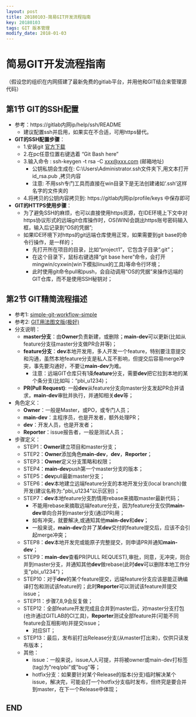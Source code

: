 ```yaml
---
layout: post
title: 20180103-简易GIT开发流程指南
key: 20180103
tags: GIT 版本管理
modify_date: 2018-01-03
---
```


# 简易GIT开发流程指南
（假设您的组织在内网搭建了最新免费的gitlab平台，并用他和GIT结合来管理源代码）

## 第1节 GIT的SSH配置
  * 参考：https://gitlab内网ip/help/ssh/README
    * 建议配置ssh并启用，如果实在不合适，可用https替代。
  * **GIT的SSH配置步骤**：
    * 1.安装git [官方下载](https://git-scm.com/downloads)
    * 2.在pc任意位置右键选着 “Git Bash here”
    * 3.输入命令 : ssh-keygen -t rsa -C xxx@xxx.com (邮箱地址) 
       * 公钥私钥会生成在: C:\Users\Administrator\.ssh文件夹下,用文本打开id_rsa.pub ,拷贝内容
       * 注意: 不用ssh专门工具而直接在win目录下是无法创建诸如‘.ssh’这样名字的文件夹的
    * 4.将拷贝的公钥内容拷贝到: https://gitlab内网ip/profile/keys 中保存即可
  * **GIT的HTTPS使用步骤**：
    * 为了避免SSH的麻烦，也可以直接使用https资源，在IDE环境上下文中对https协议形式的远端git仓库操作时，OS(WIN)会跳出https账号密码输入框，输入后记录到“OS的凭据”;
    * 如果IDE环境下对https的git远端仓库使用正常，如果需要到git base的命令行操作，是一样的；
        * 先打开所在项目的目录，比如“project1”，它包含子目录“.git”；
        * 在这个目录下，鼠标右键选择“git base here”命令，会打开mingwin/cyxwin(win下模拟linux的工具)等命令行环境；
        * 此时使用git命令pull和push，会自动调用“OS的凭据”来操作远端的GIT仓库，而不是使用SSH秘钥对；

## 第2节 GIT精简流程描述
  * 参考1: [simple-git-workflow-simple](https://www.atlassian.com/blog/archives/simple-git-workflow-simple)
  * 参考2: [GIT用法图文版(极好)](https://www.zybuluo.com/zhanggang807/note/83152)
  * 分支说明：
     * **master分支**：由**Owner**负责新建，或删除；**main-dev**可以更新(比如从feature分支往master分支做PR合并等)；
     * **feature分支**：**dev**本地开发用，多人开发一个feature，特别要注意提交和沟通，虽然本地feature分支是私人互不影响，但提交后容易merge冲突，事先要沟通好，不要让**main-dev**为难。
         * 注意：远端GIT仓库只有1条**feature**分支，需要**dev**把它拉到本地的某个条分支(比如叫：“pbi_u1234)；
     * **PR(Pull Request)**: 一般**dev**从feature分支向master分支发起PR合并请求，**main-dev**审批并执行，并通知相关**dev**等；
  * 角色定义：
     * **Owner**：一般是Master，或PO，或专门人员；
     * **main-dev**：主程序员，也是开发者，额外处理PR；
     * **dev**：开发人员，也是开发者；
     * **Reporter**：issue报告者，一般是测试人员；
  * 步骤定义：
     * STEP1：**Owner**建立项目和master分支；
     * STEP2：**Owner**添加角色**main-dev**，**dev**，**Reporter**；
     * STEP3：**Owner**定义分支策略和权限；
     * STEP4：**main-dev**push第一个master分支的版本；
     * STEP5：**dev**pull最新master分支；
     * STEP6：**dev**本地建立远端feature分支的本地开发分支(local branch)做开发(建议名称为:"pbi_u1234"以示区别)；
     * STEP7：**dev**本地feature分支酌情用rebase来摘取master最新代码；
          * 不能用rebase来摘取远端feature分支，因为feature分支仅供**main-dev**单向合并到master分支(通过PR)用；
          * 如有冲突，就要解决,或通知其他**main-dev**和**dev**；
          * 一般来说，**main-dev**合并了某**dev**交付的feature提交后，应该不会引起merge冲突；
     * STEP8：**dev**本地开发完或能原子完整提交，则申请PR并通知**main-dev**；
     * STEP9：**main-dev**查看PR(PULL REQUEST),审批，同意，无冲突，则合并到master分支，并通知其他**dev**做rebase(此时**dev**可以删除本地工作分支"pbi_u1234")；
     * STEP10：对于**dev**的某个feature提交，远端feature分支应该是能正确编译打包和测试该feature的；此时**Reporter**可以测试该feature并提交issue；
     * STEP11：步骤7,8,9会反复做；
     * STEP12：全部feature开发完成且合并到master后，对master分支打包(也许通过GITLAB的CI工具)，**Reporter**测试全部feature并(可能不同feature会互相影响)并提交issue；
          * 对应SIT；
     * STEP13：最后，发布前打出Release分支(从master打出来)，仅供只读发布版本；
     * 其他：
         * issue：一般来说，issue人人可提，并将被owner或main-dev打标签(tag)为"req/pbi"或"bug"等；
         * hotfix分支：如果要针对某个Release的版本(分支)临时解决某个issue，解决完，可能会打一个hotfix分支临时发布，但终究是要合并到master，在下一个Release中体现；

## END